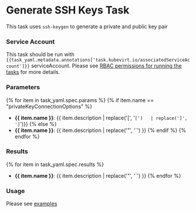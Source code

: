 # Generate SSH Keys Task 

This task uses `ssh-keygen` to generate a private and public key pair

### Service Account

This task should be run with `{{task_yaml.metadata.annotations['task.kubevirt.io/associatedServiceAccount']}}` serviceAccount.
Please see [RBAC permissions for running the tasks](../../docs/tasks-rbac-permissions.md) for more details.

### Parameters

{% for item in task_yaml.spec.params %}
{% if item.name == "privateKeyConnectionOptions" %}
- **{{ item.name }}**: {{ item.description | replace('[', '`[')   | replace(']', ']`')}}
{% else %}
- **{{ item.name }}**: {{ item.description | replace('"', '`') }}
{% endif %}
{% endfor %}

### Results

{% for item in task_yaml.spec.results %}
- **{{ item.name }}**: {{ item.description | replace('"', '`') }}
{% endfor %}

### Usage

Please see [examples](examples)
